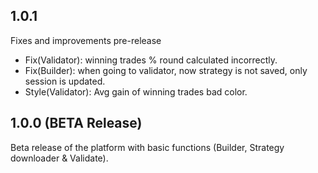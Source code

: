 ## 1.0.1

Fixes and improvements pre-release

- Fix(Validator): winning trades % round calculated incorrectly.
- Fix(Builder): when going to validator, now strategy is not saved, only session is updated.
- Style(Validator): Avg gain of winning trades bad color.

## 1.0.0 (BETA Release)

Beta release of the platform with basic functions (Builder, Strategy downloader & Validate).
